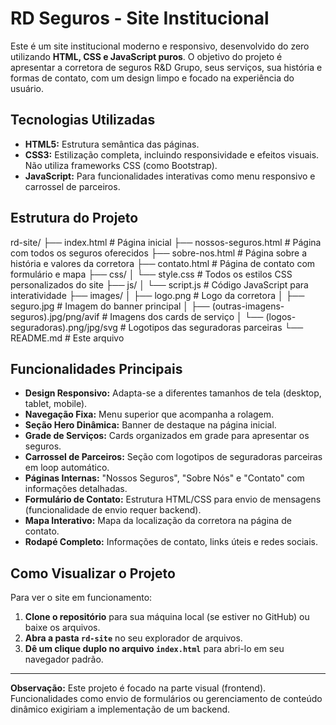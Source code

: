 # RD Seguros - Site Institucional

Este é um site institucional moderno e responsivo, desenvolvido do zero utilizando **HTML, CSS e JavaScript puros**. O objetivo do projeto é apresentar a corretora de seguros R&D Grupo, seus serviços, sua história e formas de contato, com um design limpo e focado na experiência do usuário.

## Tecnologias Utilizadas

* **HTML5:** Estrutura semântica das páginas.
* **CSS3:** Estilização completa, incluindo responsividade e efeitos visuais. Não utiliza frameworks CSS (como Bootstrap).
* **JavaScript:** Para funcionalidades interativas como menu responsivo e carrossel de parceiros.

## Estrutura do Projeto

rd-site/
├── index.html                  # Página inicial
├── nossos-seguros.html         # Página com todos os seguros oferecidos
├── sobre-nos.html              # Página sobre a história e valores da corretora
├── contato.html                # Página de contato com formulário e mapa
├── css/
│   └── style.css               # Todos os estilos CSS personalizados do site
├── js/
│   └── script.js               # Código JavaScript para interatividade
├── images/
│   ├── logo.png                # Logo da corretora
│   ├── seguro.jpg              # Imagem do banner principal
│   ├── (outras-imagens-seguros).jpg/png/avif # Imagens dos cards de serviço
│   └── (logos-seguradoras).png/jpg/svg       # Logotipos das seguradoras parceiras
└── README.md                   # Este arquivo

## Funcionalidades Principais

* **Design Responsivo:** Adapta-se a diferentes tamanhos de tela (desktop, tablet, mobile).
* **Navegação Fixa:** Menu superior que acompanha a rolagem.
* **Seção Hero Dinâmica:** Banner de destaque na página inicial.
* **Grade de Serviços:** Cards organizados em grade para apresentar os seguros.
* **Carrossel de Parceiros:** Seção com logotipos de seguradoras parceiras em loop automático.
* **Páginas Internas:** "Nossos Seguros", "Sobre Nós" e "Contato" com informações detalhadas.
* **Formulário de Contato:** Estrutura HTML/CSS para envio de mensagens (funcionalidade de envio requer backend).
* **Mapa Interativo:** Mapa da localização da corretora na página de contato.
* **Rodapé Completo:** Informações de contato, links úteis e redes sociais.

## Como Visualizar o Projeto

Para ver o site em funcionamento:

1. **Clone o repositório** para sua máquina local (se estiver no GitHub) ou baixe os arquivos.
2. **Abra a pasta `rd-site`** no seu explorador de arquivos.
3. **Dê um clique duplo no arquivo `index.html`** para abri-lo em seu navegador padrão.

---

**Observação:** Este projeto é focado na parte visual (frontend). Funcionalidades como envio de formulários ou gerenciamento de conteúdo dinâmico exigiriam a implementação de um backend.
